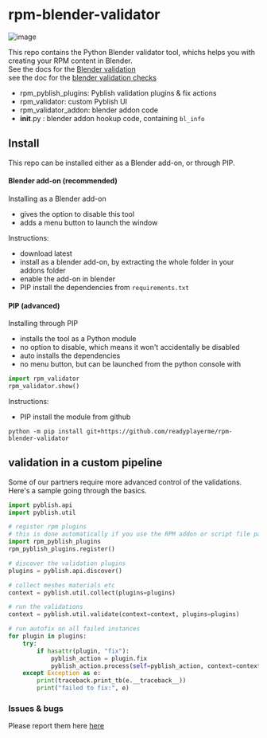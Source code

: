 # rpm-blender-validator
![image](https://github.com/readyplayerme/rpm-blender-validator/assets/104501614/4fdef959-cadd-4ecd-bdef-94d0684a1105)

This repo contains the Python Blender validator tool, whichs helps you with creating your RPM content in Blender.  
See the docs for the [Blender validation](https://docs.readyplayer.me/asset-creation-guide/validation/validation-tool-for-blender)  
see the doc for the [blender validation checks](https://docs.readyplayer.me/asset-creation-guide/validation/validation-checks)  

- rpm_pyblish_plugins: Pyblish validation plugins & fix actions
- rpm_validator: custom Pyblish UI
- rpm_validator_addon: blender addon code
- __init__.py : blender addon hookup code, containing `bl_info`


## Install
This repo can be installed either as a Blender add-on, or through PIP. 


#### Blender add-on (recommended)
Installing as a Blender add-on
- gives the option to disable this tool
- adds a menu button to launch the window

Instructions:
- download latest
- install as a blender add-on, by extracting the whole folder in your addons folder
- enable the add-on in blender
- PIP install the dependencies from `requirements.txt`


#### PIP (advanced)
Installing through PIP
- installs the tool as a Python module
- no option to disable, which means it won't accidentally be disabled
- auto installs the dependencies
- no menu button, but can be launched from the python console with
```python
import rpm_validator
rpm_validator.show()
```

Instructions:
- PIP install the module from github
```
python -m pip install git+https://github.com/readyplayerme/rpm-blender-validator
```

## validation in a custom pipeline
Some of our partners require more advanced control of the validations.
Here's a sample going through the basics.

```python
import pyblish.api
import pyblish.util

# register rpm plugins
# this is done automatically if you use the RPM addon or script file path
import rpm_pyblish_plugins
rpm_pyblish_plugins.register()

# discover the validation plugins
plugins = pyblish.api.discover()

# collect meshes materials etc
context = pyblish.util.collect(plugins=plugins)

# run the validations
context = pyblish.util.validate(context=context, plugins=plugins)

# run autofix on all failed instances
for plugin in plugins:
    try:
        if hasattr(plugin, "fix"):
            pyblish_action = plugin.fix
            pyblish_action.process(self=pyblish_action, context=context, plugin=plugin)
    except Exception as e:
        print(traceback.print_tb(e.__traceback__))
        print("failed to fix:", e)
```

### Issues & bugs
Please report them here [here](https://github.com/readyplayerme/rpm-blender-validator/issues)
